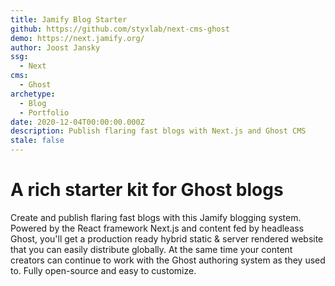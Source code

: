 ```yaml
---
title: Jamify Blog Starter
github: https://github.com/styxlab/next-cms-ghost
demo: https://next.jamify.org/
author: Joost Jansky
ssg:
  - Next
cms:
  - Ghost
archetype:
  - Blog
  - Portfolio
date: 2020-12-04T00:00:00.000Z
description: Publish flaring fast blogs with Next.js and Ghost CMS
stale: false
---
```


# A rich starter kit for Ghost blogs

Create and publish flaring fast blogs with this Jamify blogging system. Powered by the React framework Next.js and content fed by headleass Ghost, you'll get a production ready hybrid static & server rendered website that you can easily distribute globally. At the same time your content creators can continue to work with the Ghost authoring system as they used to. Fully open-source and easy to customize.
